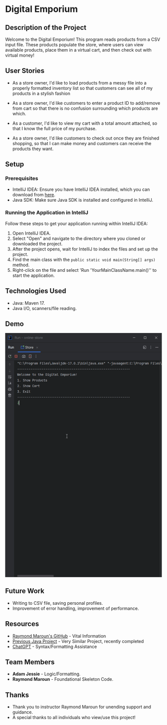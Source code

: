 # Digital Emporium

## Description of the Project

Welcome to the Digital Emporium! This program reads products from a CSV input file.
These products populate the store, where users can view available products, place them in a virtual cart,
and then check out with virtual money!

## User Stories

- As a store owner, I'd like to load products from a messy file into a properly formatted inventory list so that customers can see all of my products in a stylish fashion

- As a store owner, I'd like customers to enter a product ID to add/remove from cart so that there is no confusion surrounding which products are which.

- As a customer, I'd like to view my cart with a total amount attached, so that I know the full price of my purchase.

- As a store owner, I'd like customers to check out once they are finished shopping, so that I can make money and customers can receive the products they want.



## Setup

### Prerequisites

- IntelliJ IDEA: Ensure you have IntelliJ IDEA installed, which you can download from [here](https://www.jetbrains.com/idea/download/).
- Java SDK: Make sure Java SDK is installed and configured in IntelliJ.

### Running the Application in IntelliJ

Follow these steps to get your application running within IntelliJ IDEA:

1. Open IntelliJ IDEA.
2. Select "Open" and navigate to the directory where you cloned or downloaded the project.
3. After the project opens, wait for IntelliJ to index the files and set up the project.
4. Find the main class with the `public static void main(String[] args)` method.
5. Right-click on the file and select 'Run 'YourMainClassName.main()'' to start the application.

## Technologies Used

- Java: Maven 17.
- Java I/O, scanners/file reading.

## Demo

![Full Demonstration](store-demo.gif)

## Future Work

- Writing to CSV file, saving personal profiles.
- Improvement of error handling, improvement of performance.

## Resources

- [Raymond Maroun's GitHub](https://github.com/RayMaroun/yearup-spring-section-10-2025/tree/master/pluralsight) - Vital Information
- [Previous Java Project](https://github.com/AdampJessie/FinancialTracker) - Very Similar Project, recently completed
- [ChatGPT](https://chatgpt.com/) - Syntax/Formatting Assistance

## Team Members

- **Adam Jessie** - Logic/Formatting.
- **Raymond Maroun** - Foundational Skeleton Code.

## Thanks

- Thank you to instructor Raymond Maroun for unending support and guidance.
- A special thanks to all individuals who view/use this project!
 